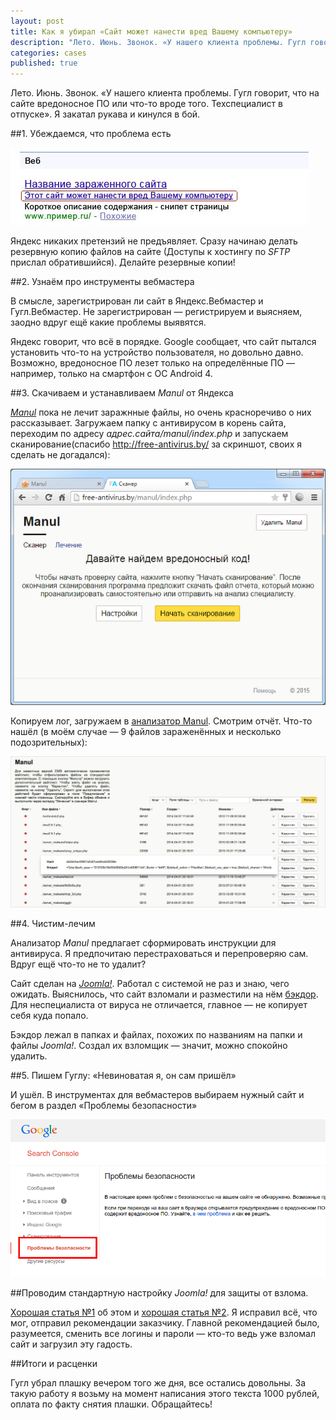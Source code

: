 ```yaml
---
layout: post
title: Как я убирал «Cайт может нанести вред Вашему компьютеру»
description: "Лето. Июнь. Звонок. «У нашего клиента проблемы. Гугл говорит, что на сайте вредоносное ПО или что-то вроде того. Техспециалист в отпуске». Я закатал рукава и кинулся в бой..."
categories: cases
published: true
---
```


Лето. Июнь. Звонок. «У нашего клиента проблемы. Гугл говорит, что на сайте вредоносное ПО или что-то вроде того. Техспециалист в отпуске». Я закатал рукава и кинулся в бой.

##1. Убеждаемся, что проблема есть

<img src="/img/site-ugroza.jpg">

Яндекс никаких претензий не предъявляет. Сразу начинаю делать резервную копию файлов на сайте (Доступы к хостингу по *SFTP* прислал обратившийся). Делайте резервные копии!

##2. Узнаём про инструменты вебмастера

В смысле, зарегистрирован ли сайт в Яндекс.Вебмастер и Гугл.Вебмастер. Не зарегистрирован — регистрируем и выясняем, заодно вдруг ещё какие проблемы выявятся.

Яндекс говорит, что всё в порядке. Google сообщает, что сайт пытался установить что-то на устройство пользователя, но довольно давно. Возможно, вредоносное ПО лезет только на определённые ПО — например, только на смартфон с ОС Android 4.

##3. Скачиваем и устанавливаем *Manul* от Яндекса

*[Manul](http://yandex.ru/promo/manul)* пока не лечит заражнные файлы, но очень красноречиво о них рассказывает. Загружаем папку с антивирусом в корень сайта, переходим по адресу *адрес.сайта/manul/index.php* и запускаем сканирование(спасибо http://free-antivirus.by/ за скриншот, своих я сделать не догадался):

[<img src="/img/yandex-manul-start.png">](http://free-antivirus.by/)

Копируем лог, загружаем в [анализатор Manul](http://antimalware.github.io/manul/). Смотрим отчёт. Что-то нашёл (в моём случае — 9 файлов зараженённых и несколько подозрительных):

[<img src="/img/manul-nashol.jpg">](http://www.lastdomain.ru/)


##4. Чистим-лечим

Анализатор *Manul* предлагает сформировать инструкции для антивируса. Я предпочитаю перестраховаться и перепроверяю сам. Вдруг ещё что-то не то удалит?

Сайт сделан на [*Joomla!*](https://ru.wikipedia.org/wiki/Joomla!). Работал с системой не раз и знаю, чего ожидать. Выяснилось, что сайт взломали и разместили на нём [бэкдор](https://ru.wikipedia.org/wiki/%D0%91%D1%8D%D0%BA%D0%B4%D0%BE%D1%80). Для неспециалиста от вируса не отличается, главное — не копирует себя куда попало.

Бэкдор лежал в папках и файлах, похожих по названиям на папки и файлы *Joomla!*. Создал их взломщик — значит, можно спокойно удалить.

##5. Пишем Гуглу: «Невиноватая я, он сам пришёл»

И ушёл. В инструментах для вебмастеров выбираем нужный сайт и бегом в раздел «Проблемы безопасности»

<img src="/img/googlewebmastervirus.png">

##Проводим стандартную настройку *Joomla!* для защиты от взлома.

[Хорошая статья №1](http://palpalych.ru/blog/55-razrabotka/302-bezopasnost-sajtov-na-joomla-ili-kak-borotsja-s-virusami-na-sajte.html) об этом и [хорошая статья №2](http://blog.a1.lg.ua/joomla/zashhita-joomla-2-5-ot-vzloma). Я исправил всё, что мог, отправил рекомендации заказчику. Главной рекомендацией было, разумеется, сменить все логины и пароли — кто-то ведь уже взломал сайт и загрузил эту гадость.

##Итоги и расценки

Гугл убрал плашку вечером того же дня, все остались довольны. За такую работу я возьму на момент написания этого текста 1000 рублей, оплата по факту снятия плашки. Обращайтесь!
